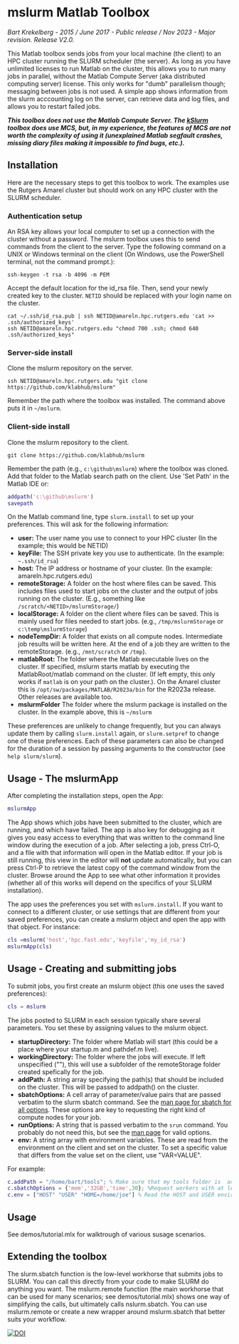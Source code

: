 # mslurm Matlab Toolbox

*Bart Krekelberg - 2015 / June 2017 - Public release / Nov 2023 - Major revision. Release V2.0.*

This Matlab toolbox sends jobs from your local machine (the client) to an HPC cluster running the SLURM scheduler (the server). As long as you have unlimited licenses to run Matlab on the cluster, this allows you to run many jobs in parallel, without the Matlab Compute Server (aka distributed computing server) license. This only works for "dumb" parallelism though; messaging between jobs is not used. A simple app shows information from the slurm acccounting log on the server, can retrieve data and log files, and allows you to restart failed jobs.

***This toolbox does not use the Matlab Compute Server. The [kSlurm](https://github.com/klabhub/kSlurm) toolbox does use MCS, but, in my experience, the features of MCS are not worth the complexity of using it (unexplained Matlab segfault crashes, missing diary files making it impossible to find bugs, etc.).***

## Installation

Here are the necessary steps to get this toolbox to work. The examples use the Rutgers Amarel cluster but should work on any HPC cluster with the SLURM scheduler.

### Authentication  setup

An RSA key allows your local computer to set up a connection with the cluster without a password.  The mslurm toolbox uses this to send commands from the client to the server.
Type the following command on a UNIX or Windows terminal on the client (On Windows, use the PowerShell terminal, not the command prompt.):

```shell
ssh-keygen -t rsa -b 4096 -m PEM
```

Accept the default location for the id_rsa file. Then, send your newly created key to the cluster. `NETID` should be replaced with your login name on the cluster.

 ```shell
cat ~/.ssh/id_rsa.pub | ssh NETID@amareln.hpc.rutgers.edu 'cat >> .ssh/authorized_keys'
ssh NETID@amareln.hpc.rutgers.edu "chmod 700 .ssh; chmod 640 .ssh/authorized_keys"
```

### Server-side install

Clone the mslurm repository on  the server.

```shell
ssh NETID@amareln.hpc.rutgers.edu "git clone https://github.com/klabhub/mslurm"
```

Remember the path where the toolbox was installed. The command above puts it in  `~/mslurm`.

### Client-side install

Clone the mslurm repository to the client.

```shell
git clone https://github.com/klabhub/mslurm
```

Remember the path (e.g., `c:\github\mslurm`) where the toolbox was cloned. Add that folder to the Matlab search path on the client. Use 'Set Path' in the Matlab IDE or:

```matlab
addpath('c:\github\mslurm')
savepath
```

On the Matlab command line, type ```slurm.install``` to set up your preferences.
This will ask for the following information:

- **user:** The user name you use to connect to your HPC cluster (In the example; this would be NETID)
- **keyFile:** The SSH private key you use to authenticate.   (In the example: `~.ssh/id_rsa`)
- **host:** The IP address or hostname of your cluster. (In the example: amareln.hpc.rutgers.edu)
- **remoteStorage:** A folder on the host where files can be saved. This includes files used to start jobs on the cluster and the output of jobs running on the cluster. (E.g., something like `/scratch/<NETID>/mslurmStorage/`)
- **localStorage:** A folder on the client where files can be saved. This is mainly used for files needed to start jobs. (e.g., `/tmp/mslurmStorage` or `c:\temp\mslurmStorage`)
- **nodeTempDir:** A folder that exists on all compute nodes. Intermediate job results will be written here. At the end of a job they are written to the remoteStorage.  (e.g., `/mnt/scratch` or `/tmp`).
- **matlabRoot:**  The folder  where the Matlab executable lives on the cluster. If specified, mslurm starts matlab by executing the MatlabRoot/matlab command on the cluster. (If left empty, this only works if `matlab` is on your path on the cluster.). On the Amarel cluster this is `/opt/sw/packages/MATLAB/R2023a/bin` for the R2023a release. Other releases are available too.
- **mslurmFolder** The folder where the mslurm package is installed on the cluster. In the example above, this is `~/mslurm`

These preferences are unlikely to change frequently, but you can always update them by calling ```slurm.install``` again, or ```slurm.setpref``` to change one of these preferences. Each of these parameters can also be changed for the duration of a session by passing arguments to the constructor (see ```help slurm/slurm```).

## Usage - The mslurmApp

After completing the installation steps, open the App:

```matlab
mslurmApp
```

The App shows which jobs have been submitted to the cluster, which are running, and which have failed. The app is also key for debugging as it gives you easy access to everything that was written to the command line window during the execution of a job. After selecting a job, press Ctrl-O, and a file with that information will open in the Matlab editor.  If your job is still running, this view in the editor will **not** update automatically, but you can press Ctrl-P to retrieve the latest copy of the command window from the cluster. Browse around the App to see what other information it provides (whether all of this works will depend on the specifics of your SLURM installation).

The app uses the preferences you set with `mslurm.install`. If you want to connect to a different cluster, or use  settings that are different from your saved preferences, you can create a mslurm object and open the app with that object. For instance:

```matlab
cls =mslurm('host','hpc.fast.edu','keyfile','my_id_rsa')
mslurmApp(cls)
```

## Usage - Creating and submitting jobs

To submit jobs, you first create an mslurm object (this one uses the saved preferences):

```matlab
cls = mslurm
```

The jobs posted to SLURM in each session typically share several parameters. You set these by assigning values to the mslurm object.

- **startupDirectory:** The folder where Matlab will start (this could be a place where your startup.m and pathdef.m live).
- **workingDirectory:** The folder where the jobs will execute. If left unspecified (""), this will use a subfolder of the remoteStorage folder created spefically for the job.
- **addPath:** A string array specifying the path(s) that should be included on the cluster. This  will be passed to addpath() on the cluster.
- **sbatchOptions:** A cell array of parameter/value pairs that are passed verbatim to the slurm sbatch command. See the [man page for sbatch for all options](https://slurm.schedmd.com/sbatch.html). These options are key to requesting the right kind of compute nodes for your job.
- **runOptions:** A string that is passed verbatim to the ```srun``` command. You probably do not need this, but see the [man page](https://slurm.schedmd.com/srun.html) for valid options.
- **env:** A string array with environment variables. These are read from the environment on the client and set on the cluster. To set a specific value that differs from the value set on the client, use "VAR=VALUE".

For example:

```matlab
c.addPath = "/home/bart/tools"; % Make sure that my tools folder is  accessible on the cluster. 
c.sbatchOptions = {'mem','32GB','time',30}; %Request workers with at least 32GB of memory and a wall time of 30 minutes. 
c.env = ["HOST" "USER" "HOME=/home/joe"] % Read the HOST and USER environment variables from the client, but set the HOME variable to /home/joe.
```

## Usage

See demos/tutorial.mlx for walktrough of various susage scenarios.

## Extending the toolbox

The slurm.sbatch function is the low-level workhorse that submits jobs to SLURM. You can call this directly from your code to make SLURM do anything you want. The mslurm.remote function (the main workhorse that can be used for many scenarios; see demos/tutorial.mlx)  shows one way of simplifying the calls, but ultimately calls nslurm.sbatch. You can use mslurm.remote or create a new wrapper around mslurm.sbatch that better suits your workflow.

[![DOI](https://zenodo.org/badge/93510696.svg)](https://zenodo.org/badge/latestdoi/93510696)
